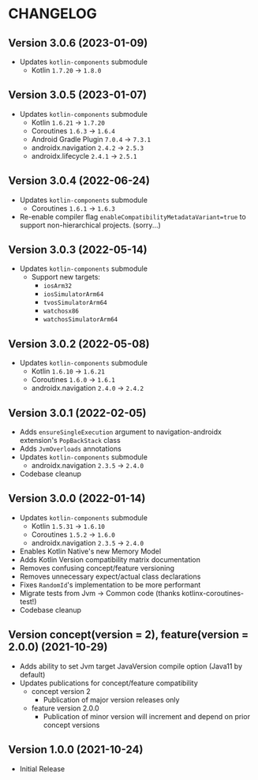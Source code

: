 # CHANGELOG

## Version 3.0.6 (2023-01-09)
 - Updates `kotlin-components` submodule
     - Kotlin `1.7.20` -> `1.8.0`

## Version 3.0.5 (2023-01-07)
 - Updates `kotlin-components` submodule
     - Kotlin `1.6.21` -> `1.7.20`
     - Coroutines `1.6.3` -> `1.6.4`
     - Android Gradle Plugin `7.0.4` -> `7.3.1`
     - androidx.navigation `2.4.2` -> `2.5.3`
     - androidx.lifecycle `2.4.1` -> `2.5.1`

## Version 3.0.4 (2022-06-24)
 - Updates `kotlin-components` submodule
     - Coroutines `1.6.1` -> `1.6.3`
 - Re-enable compiler flag `enableCompatibilityMetadataVariant=true` to support
   non-hierarchical projects. (sorry...)

## Version 3.0.3 (2022-05-14)
 - Updates `kotlin-components` submodule
     - Support new targets:
         - `iosArm32`
         - `iosSimulatorArm64`
         - `tvosSimulatorArm64`
         - `watchosx86`
         - `watchosSimulatorArm64`

## Version 3.0.2 (2022-05-08)
 - Updates `kotlin-components` submodule
     - Kotlin `1.6.10` -> `1.6.21`
     - Coroutines `1.6.0` -> `1.6.1`
     - androidx.navigation `2.4.0` -> `2.4.2`

## Version 3.0.1 (2022-02-05)
 - Adds `ensureSingleExecution` argument to navigation-androidx extension's `PopBackStack` class
 - Adds `JvmOverloads` annotations
 - Updates `kotlin-components` submodule
     - androidx.navigation `2.3.5` -> `2.4.0`
 - Codebase cleanup

## Version 3.0.0 (2022-01-14)
 - Updates `kotlin-components` submodule
     - Kotlin `1.5.31` -> `1.6.10`
     - Coroutines `1.5.2` -> `1.6.0`
     - androidx.navigation `2.3.5` -> `2.4.0`
 - Enables Kotlin Native's new Memory Model
 - Adds Kotlin Version compatibility matrix documentation
 - Removes confusing concept/feature versioning
 - Removes unnecessary expect/actual class declarations
 - Fixes `RandomId`'s implementation to be more performant
 - Migrate tests from Jvm -> Common code (thanks kotlinx-coroutines-test!)
 - Codebase cleanup

## Version concept(version = 2), feature(version = 2.0.0) (2021-10-29)
 - Adds ability to set Jvm target JavaVersion compile option (Java11 by default)
 - Updates publications for concept/feature compatibility
     - concept version 2
         - Publication of major version releases only
     - feature version 2.0.0
         - Publication of minor version will increment and depend on prior
           concept versions
    

## Version 1.0.0 (2021-10-24)
 - Initial Release
